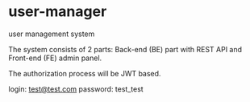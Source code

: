 # user-manager
user management system

The system consists of 2 parts: Back-end (BE) part with REST API and Front-end (FE) admin panel.

The authorization process will be JWT based.

login: test@test.com password: test_test

